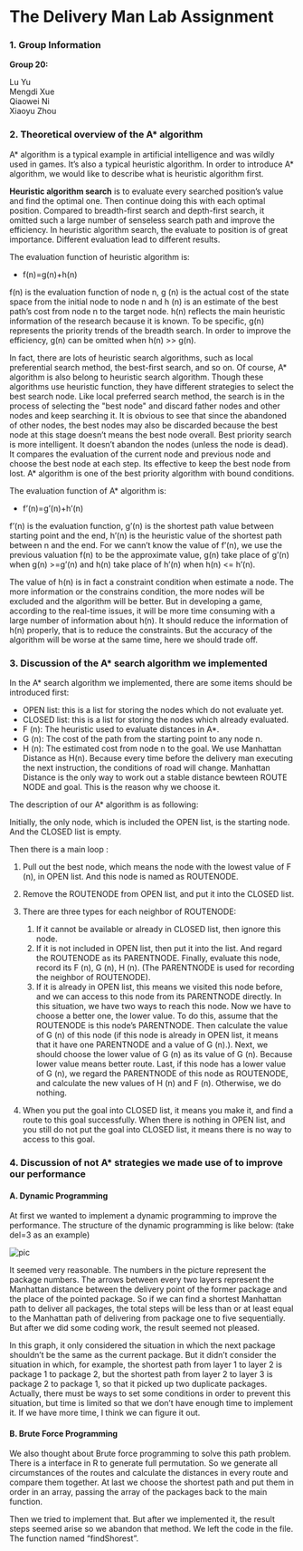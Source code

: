 # The Delivery Man Lab Assignment

### 1. Group Information

**Group 20:**

Lu Yu			
Mengdi Xue		
Qiaowei Ni		
Xiaoyu Zhou		

### 2. Theoretical overview of the A* algorithm

A* algorithm is a typical example in artificial intelligence and was wildly used in games. It’s also a typical heuristic algorithm. In order to introduce A* algorithm, we would like to describe what is heuristic algorithm first.

**Heuristic algorithm search** is to evaluate every searched position’s value and find the optimal one. Then continue doing this with each optimal position. Compared to breadth-first search and depth-first search, it omitted such a large number of senseless search path and improve the efficiency. In heuristic algorithm search, the evaluate to position is of great importance. Different evaluation lead to different results.

The evaluation function of heuristic algorithm is:

* f(n)=g(n)+h(n)

f(n) is the evaluation function of node n, g (n) is the actual cost of the state space from the initial node to node n and h (n) is an estimate of the best path’s cost from node n to the target node. h(n) reflects the main heuristic information of the research because it is known. To be specific, g(n) represents the priority trends of the breadth search. In order to improve the efficiency, g(n) can be omitted when h(n) >> g(n).

In fact, there are lots of heuristic search algorithms, such as local preferential search method, the best-first search, and so on. Of course, A* algorithm is also belong to heuristic search algorithm. Though these algorithms use heuristic function, they have different strategies to select the best search node. Like local preferred search method, the search is in the process of selecting the "best node" and discard father nodes and other nodes and keep searching it. It is obvious to see that since the abandoned of other nodes, the best nodes may also be discarded because the best node at this stage doesn’t means the best node overall. Best priority search is more intelligent. It doesn’t abandon the nodes (unless the node is dead). It compares the evaluation of the current node and previous node and choose the best node at each step. Its effective to keep the best node from lost. A* algorithm is one of the best priority algorithm with bound conditions.

The evaluation function of A* algorithm is:

* f’(n)=g’(n)+h’(n)

f’(n) is the evaluation function, g’(n) is the shortest path value between starting point and the end, h’(n) is the heuristic value of the shortest path between n and the end. For we cann’t know the value of f’(n), we use the previous valuation f(n) to be the approximate value, g(n) take place of g’(n) when g(n) >=g’(n) and h(n) take place of h’(n) when h(n) <= h’(n).

The value of h(n) is in fact a constraint condition when estimate a node. The more information or the constrains condition, the more nodes will be excluded and the algorithm will be better. But in developing a game, according to the real-time issues, it will be more time consuming with a large number of information about h(n). It should reduce the information of h(n) properly, that is to reduce the constraints. But the accuracy of the algorithm will be worse at the same time, here we should trade off.

### 3. Discussion of the A* search algorithm we implemented

In the A* search algorithm we implemented, there are some items should be introduced first:

* OPEN list: this is a list for storing the nodes which do not evaluate yet.
* CLOSED list: this is a list for storing the nodes which already evaluated.
* F (n): The heuristic used to evaluate distances in A*.
* G (n): The cost of the path from the starting point to any node n.
* H (n): The estimated cost from node n to the goal. We use Manhattan Distance as H(n). Because every time before the delivery man executing the next instruction, the conditions of road will change.  Manhattan Distance is the only way to work out a stable distance bewteen ROUTE NODE and goal. This is the reason why we choose it.

The description of our A* algorithm is as following:

Initially, the only node, which is included the OPEN list, is the starting node. And the CLOSED list is empty.

Then there is a main loop :

1. Pull out the best node, which means the node with the lowest value of F (n), in OPEN list. And this node is named as ROUTENODE.
2. Remove the ROUTENODE from OPEN list, and put it into the CLOSED list.
3. There are three types for each neighbor of ROUTENODE:
	1. If it cannot be available or already in CLOSED list, then ignore this node.
	2. If it is not included in OPEN list, then put it into the list. And regard the ROUTENODE as its PARENTNODE. Finally, evaluate this node, record its F (n), G (n), H (n). (The PARENTNODE is used for recording the neighbor of ROUTENODE).
	3. If it is already in OPEN list, this means we visited this node before, and we can access to this node from its PARENTNODE directly. In this situation, we have two ways to reach this node. Now we have to choose a better one, the lower value. To do this, assume that the ROUTENODE is this node’s PARENTNODE. Then calculate the value of G (n) of this node (if this node is already in OPEN list, it means that it have one PARENTNODE and a value of G (n).). Next, we should choose the lower value of G (n) as its value of G (n). Because lower value means better route. Last, if this node has a lower value of G (n), we regard the PARENTNODE of this node as ROUTENODE, and calculate the new values of H (n) and F (n). Otherwise, we do nothing.

4. When you put the goal into CLOSED list, it means you make it, and find a route to this goal successfully. When there is nothing in OPEN list, and you still do not put the goal into CLOSED list, it means there is no way to access to this goal.

### 4. Discussion of not A* strategies we made use of to improve our performance

#### A. Dynamic Programming

At first we wanted to implement a dynamic programming to improve the performance. The structure of the dynamic programming is like below: (take del=3 as an example)

![pic](https://cl.ly/001X1X3H3f0J/%E5%9B%BE%E7%89%87%201.png)

It seemed very reasonable. The numbers in the picture represent the package numbers. The arrows between every two layers represent the Manhattan distance between the delivery point of the former package and the place of the pointed package. So if we can find a shortest Manhattan path to deliver all packages, the total steps will be less than or at least equal to the Manhattan path of delivering from package one to five sequentially. But after we did some coding work, the result seemed not pleased.

In this graph, it only considered the situation in which the next package shouldn’t be the same as the current package. But it didn’t consider the situation in which, for example, the shortest path from layer 1 to layer 2 is package 1 to package 2, but the shortest path from layer 2 to layer 3 is package 2 to package 1, so that it picked up two duplicate packages. Actually, there must be ways to set some conditions in order to prevent this situation, but time is limited so that we don’t have enough time to implement it. If we have more time, I think we can figure it out.

#### B. Brute Force Programming

We also thought about Brute force programming to solve this path problem. There is a interface in R to generate full permutation. So we generate all circumstances of the routes and calculate the distances in every route and compare them together. At last we choose the shortest path and put them in order in an array, passing the array of the packages back to the main function.

Then we tried to implement that. But after we implemented it, the result steps seemed arise so we abandon that method. We left the code in the file. The function named “findShorest”.

